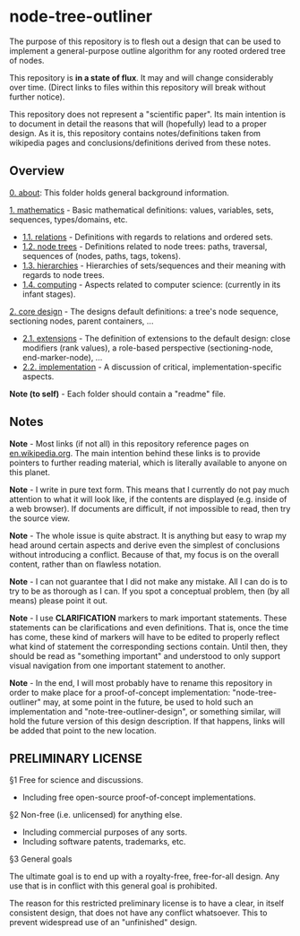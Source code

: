
<!-- ======================================================================= -->
# node-tree-outliner

The purpose of this repository is to flesh out a design that can be used to
implement a general-purpose outline algorithm for any rooted ordered tree of
nodes.

This repository is **in a state of flux**. It may and will change considerably
over time. (Direct links to files within this repository will break without
further notice).

This repository does not represent a "scientific paper". Its main intention is
to document in detail the reasons that will (hopefully) lead to a proper design.
As it is, this repository contains notes/definitions taken from wikipedia pages
and conclusions/definitions derived from these notes.

<!-- ======================================================================= -->
## Overview

[0. about](./0-0-about): This folder holds general background information.

[1. mathematics](./1-0-mathematics) - Basic mathematical definitions:
values, variables, sets, sequences, types/domains, etc.

* [1.1. relations](./1-1-relations) - Definitions with regards to relations
  and ordered sets.
* [1.2. node trees](./1-2-node-trees) - Definitions related to node trees:
  paths, traversal, sequences of (nodes, paths, tags, tokens).
* [1.3. hierarchies](./1-3-hierarchies) - Hierarchies of sets/sequences
  and their meaning with regards to node trees.
* [1.4. computing](./1-4-computing) - Aspects related to computer science:
  (currently in its infant stages).

[2. core design](./2-0-core-design) - The designs default definitions:
a tree's node sequence, sectioning nodes, parent containers, ...

* [2.1. extensions](./2-1-extensions) - The definition of extensions to the
  default design: close modifiers (rank values), a role-based perspective
  (sectioning-node, end-marker-node), ...
* [2.2. implementation](./2-2-implementation) - A discussion of critical,
  implementation-specific aspects.

**Note (to self)** -
Each folder should contain a "readme" file.

<!-- ======================================================================= -->
## Notes

**Note** -
Most links (if not all) in this repository reference pages on
[en.wikipedia.org](https://en.wikipedia.org/).
The main intention behind these links is to provide pointers to further
reading material, which is literally available to anyone on this planet.

**Note** -
I write in pure text form. This means that I currently do not pay much attention
to what it will look like, if the contents are displayed (e.g. inside of a web
browser). If documents are difficult, if not impossible to read, then try the
source view.

**Note** -
The whole issue is quite abstract. It is anything but easy to wrap my head
around certain aspects and derive even the simplest of conclusions without
introducing a conflict. Because of that, my focus is on the overall content,
rather than on flawless notation.

**Note** -
I can not guarantee that I did not make any mistake. All I can do is to try to
be as thorough as I can. If you spot a conceptual problem, then (by all means)
please point it out.

**Note** -
I use **CLARIFICATION** markers to mark important statements. These statements
can be clarifications and even definitions. That is, once the time has come,
these kind of markers will have to be edited to properly reflect what kind of
statement the corresponding sections contain. Until then, they should be read
as "something important" and understood to only support visual navigation from
one important statement to another.

**Note** -
In the end, I will most probably have to rename this repository in order to
make place for a proof-of-concept implementation: "node-tree-outliner" may,
at some point in the future, be used to hold such an implementation and
"note-tree-outliner-design", or something similar, will hold the future
version of this design description. If that happens, links will be added that
point to the new location.

<!-- ======================================================================= -->
## PRELIMINARY LICENSE

§1 Free for science and discussions.

* Including free open-source proof-of-concept implementations.

§2 Non-free (i.e. unlicensed) for anything else.

* Including commercial purposes of any sorts.
* Including software patents, trademarks, etc.

§3 General goals

The ultimate goal is to end up with a royalty-free, free-for-all design.
Any use that is in conflict with this general goal is prohibited.

The reason for this restricted preliminary license is to have a clear,
in itself consistent design, that does not have any conflict whatsoever.
This to prevent widespread use of an "unfinished" design.
